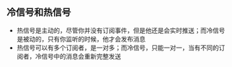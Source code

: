 ## 冷信号和热信号

- 热信号是主动的，尽管你并没有订阅事件，但是他还是会实时推送；而冷信号是被动的，只有你监听的时候，他才会发布消息
- 热信号可以有多个订阅者，是一对多；而冷信号，只能一对一，当有不同的订阅者，冷信号中的消息会重新完整发送

